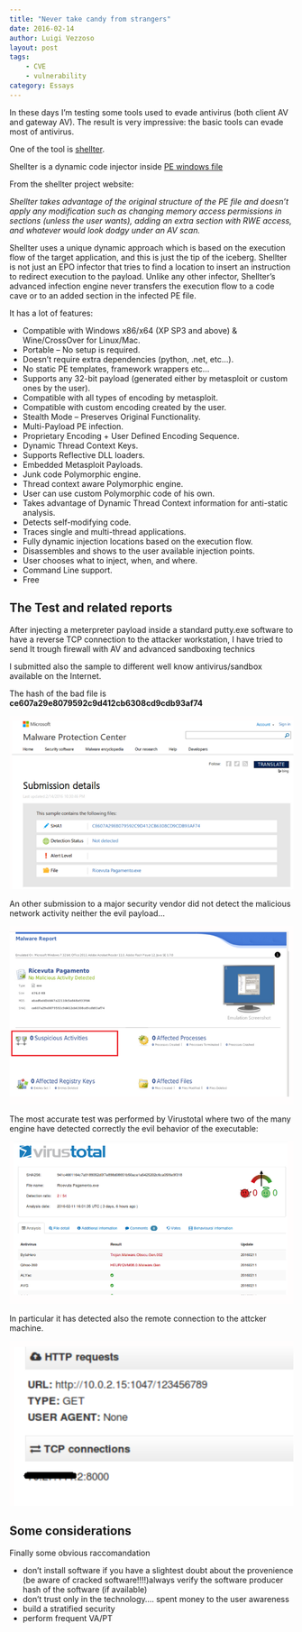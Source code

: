 ```yaml
---
title: "Never take candy from strangers"
date: 2016-02-14
author: Luigi Vezzoso
layout: post
tags: 
    - CVE
    - vulnerability
category: Essays
---
```


In these days I’m testing some tools used to evade antivirus (both client AV and gateway AV). The result is very impressive: the basic tools can evade most of antivirus.

One of the tool is [shellter](https://www.shellterproject.com/).

Shellter is a dynamic code injector inside [PE windows file](https://msdn.microsoft.com/en-us/library/windows/desktop/ms680547%28v=vs.85%29.aspx)

From the shellter project website:

*Shellter takes advantage of the original structure of the PE file and doesn’t apply any modification such as changing memory access permissions in sections (unless the user wants), adding an extra section with RWE access, and whatever would look dodgy under an AV scan.*

Shellter uses a unique dynamic approach which is based on the execution flow of the target application, and this is just the tip of the iceberg.
Shellter is not just an EPO infector that tries to find a location to insert an instruction to redirect execution to the payload. Unlike any other infector, Shellter’s advanced infection engine never transfers the execution flow to a code cave or to an added section in the infected PE file.

It has a lot of features:
- Compatible with  Windows x86/x64 (XP SP3 and above)  & Wine/CrossOver for Linux/Mac.
- Portable – No setup is required.
- Doesn’t require extra dependencies (python, .net, etc…).
- No static PE templates, framework wrappers etc…
- Supports any 32-bit payload (generated either by metasploit or custom ones by the user).
- Compatible with all types of encoding by metasploit.
- Compatible with custom encoding created by the user.
- Stealth Mode – Preserves Original Functionality.
- Multi-Payload PE infection.
- Proprietary Encoding + User Defined Encoding Sequence.
- Dynamic Thread Context Keys.
- Supports Reflective DLL loaders.
- Embedded Metasploit Payloads.
- Junk code Polymorphic engine.
- Thread context aware Polymorphic engine.
- User can use custom Polymorphic code of his own.
- Takes advantage of Dynamic Thread Context information for anti-static analysis.
- Detects self-modifying code.
- Traces single and multi-thread applications.
- Fully dynamic injection locations based on the execution flow.
- Disassembles and shows to the user available injection points.
- User chooses what to inject, when, and where.
- Command Line support.
- Free

## The Test and related reports

After injecting a meterpreter payload inside a standard putty.exe software to have a reverse TCP connection to the attacker workstation, I have tried to send It trough firewall with AV and advanced sandboxing technics

I submitted also the sample to different well know antivirus/sandbox available on the Internet.

The hash of the bad file is **ce607a29e8079592c9d412cb6308cd9cdb93af74**

![windows defender](assets/postimages/windows-defender.png)

An other submission to a major security vendor did not detect the malicious network activity neither the evil payload…

![checkpoint](assets/postimages/checkpoint.png)

The most accurate test was performed by Virustotal where two of the many engine have detected correctly the evil behavior of the executable:

![virustotal](assets/postimages/virustotal.png)

In particular it has detected also the remote connection to the attcker machine.

![remote-shell](assets/postimages/remote-shell.png)

## Some considerations

Finally some obvious raccomandation

- don’t install software if you have a slightest doubt about the provenience (be aware of cracked software!!!!)always verify the software producer hash of the software (if available)
- don’t trust only in the technology…. spent money to the user awareness
- build a stratified security
- perform frequent VA/PT
